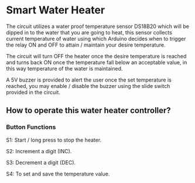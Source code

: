 
# Smart Water Heater

The circuit utilizes a water proof temperature sensor DS18B20 which will be dipped in to the water that you are going to heat, this sensor collects current temperature of water using which Arduino decides when to trigger the relay ON and OFF to attain / maintain your desire temperature.

The circuit will turn OFF the heater once the desire temperature is reached and turns back ON once the temperature fall below an acceptable value, in this way temperature of the water is maintained.

A 5V buzzer is provided to alert the user once the set temperature is reached, you may enable / disable the buzzer using the slide switch provided in the circuit. 

## How to operate this water heater controller?
 ### Button Functions
S1: Start / long press to stop the heater.

S2: Increment a digit (INC).

S3: Decrement a digit (DEC). 

S4: To set and save the temperature value.


